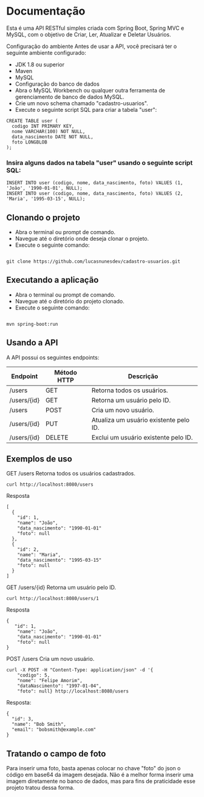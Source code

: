 # Documentação

Esta é uma API RESTful simples criada com Spring Boot, Spring MVC e MySQL, com o objetivo de Criar, Ler, Atualizar e Deletar Usuários.

Configuração do ambiente
Antes de usar a API, você precisará ter o seguinte ambiente configurado:

- JDK 1.8 ou superior
- Maven
- MySQL
- Configuração do banco de dados
- Abra o MySQL Workbench ou qualquer outra ferramenta de gerenciamento de banco de dados MySQL.
- Crie um novo schema chamado "cadastro-usuarios".
- Execute o seguinte script SQL para criar a tabela "user":


```
CREATE TABLE user (
  codigo INT PRIMARY KEY,
  nome VARCHAR(100) NOT NULL,
  data_nascimento DATE NOT NULL,
  foto LONGBLOB
);
```

### Insira alguns dados na tabela "user" usando o seguinte script SQL:

```
INSERT INTO user (codigo, nome, data_nascimento, foto) VALUES (1, 'João', '1990-01-01', NULL);
INSERT INTO user (codigo, nome, data_nascimento, foto) VALUES (2, 'Maria', '1995-03-15', NULL);

```

## Clonando o projeto

- Abra o terminal ou prompt de comando.
- Navegue até o diretório onde deseja clonar o projeto.
- Execute o seguinte comando:

```

git clone https://github.com/lucasnunesdev/cadastro-usuarios.git

````

## Executando a aplicação

- Abra o terminal ou prompt de comando.
- Navegue até o diretório do projeto clonado.
- Execute o seguinte comando:

```

mvn spring-boot:run

```

## Usando a API

A API possui os seguintes endpoints:

| Endpoint     | Método HTTP | Descrição                                |
| --------     | ----------- | ---------------------------------------- |
| /users	     | GET	       | Retorna todos os usuários.               |
| /users/{id}  | GET	       | Retorna um usuário pelo ID.              |
| /users	     | POST	       | Cria um novo usuário.                    |
| /users/{id}  | PUT	       | Atualiza um usuário existente pelo ID.   |
| /users/{id}  | DELETE	     | Exclui um usuário existente pelo ID.     |

## Exemplos de uso

GET /users
Retorna todos os usuários cadastrados.

```
curl http://localhost:8080/users
```

Resposta

```
[
  {
    "id": 1,
    "name": "João",
    "data_nascimento": "1990-01-01"
    "foto": null
  },
  {
    "id": 2,
    "name": "Maria",
    "data_nascimento": "1995-03-15"
    "foto": null
  }
]

```

GET /users/{id}
Retorna um usuário pelo ID.

```
curl http://localhost:8080/users/1
```

Resposta

```
{
   "id": 1,
    "name": "João",
    "data_nascimento": "1990-01-01"
    "foto": null
}
```

POST /users
Cria um novo usuário.

```
curl -X POST -H "Content-Type: application/json" -d '{
    "codigo": 5,
    "nome": "Felipe Amorim",
    "dataNascimento": "1997-01-04",
    "foto": null} http://localhost:8080/users
```

Resposta:
```
{
  "id": 3,
  "name": "Bob Smith",
  "email": "bobsmith@example.com"
}
```

## Tratando o campo de foto

Para inserir uma foto, basta apenas colocar no chave "foto" do json o código em base64 da imagem desejada.
Não é a melhor forma inserir uma imagem diretamente no banco de dados, mas para fins de praticidade esse projeto tratou dessa forma.


